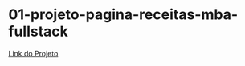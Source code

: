 # 01-projeto-pagina-receitas-mba-fullstack

[Link do Projeto]([https://www.google.com](http://uc48swgww8ks0wck4ogw0g0w.85.31.231.59.sslip.io/))
